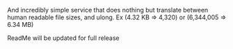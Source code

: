 ﻿And incredibly simple service that does nothing but translate between human readable file sizes, and ulong. Ex (4.32 KB => 4,320) or (6,344,005 => 6.34 MB)

ReadMe will be updated for full release